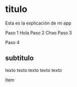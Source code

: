 #  titulo

Esta es la explicación de mi app

Paso 1
 Hola
Paso 2
 Chao
Paso 3

Paso 4


##  subtitulo



texto texto texto
texto texto

Item
